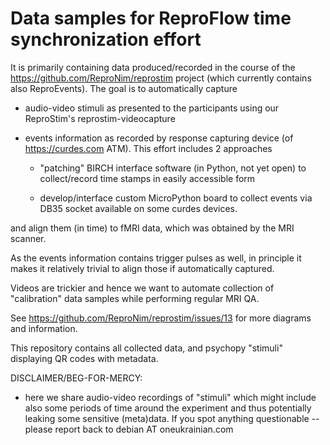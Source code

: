 # Data samples for ReproFlow time synchronization effort

It is primarily containing data produced/recorded in the course of the
https://github.com/ReproNim/reprostim project (which currently contains
also ReproEvents). The goal is to automatically capture

- audio-video stimuli as presented to the participants using our
  ReproStim's reprostim-videocapture

- events information as recorded by response capturing device (of
  https://curdes.com ATM).  This effort includes 2 approaches

  - "patching" BIRCH interface software (in Python, not yet open)
    to collect/record time stamps in easily accessible form

  - develop/interface custom MicroPython board to collect events via 
    DB35 socket available on some curdes devices.

and align them (in time) to fMRI data, which was obtained by the MRI
scanner.

As the events information contains trigger pulses as well, in principle it
makes it relatively trivial to align those if automatically captured.

Videos are trickier and hence we want to automate collection of
"calibration" data samples while performing regular MRI QA.

See https://github.com/ReproNim/reprostim/issues/13 for more diagrams and
information.

This repository contains all collected data, and psychopy "stimuli" displaying
QR codes with metadata.

DISCLAIMER/BEG-FOR-MERCY:

- here we share audio-video recordings of "stimuli" which might include also
  some periods of time around the experiment and thus potentially leaking some
  sensitive (meta)data.  If you spot anything questionable -- please report
  back to debian AT oneukrainian.com
